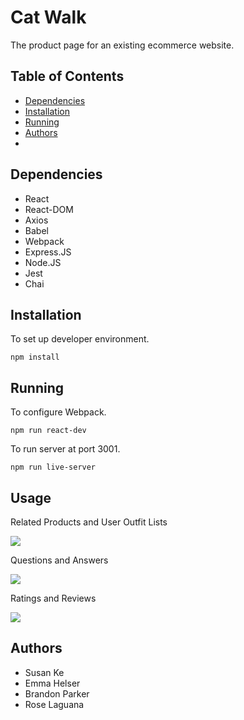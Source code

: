 # Cat Walk

The product page for an existing ecommerce website.

## Table of Contents

- [Dependencies](#Dependencies)
- [Installation](#Installation)
- [Running](#Running)
- [Authors](#Authors)
- 

## Dependencies

- React
- React-DOM
- Axios
- Babel
- Webpack
- Express.JS
- Node.JS
- Jest
- Chai

## Installation

To set up developer environment.

```
npm install
```

## Running

To configure Webpack.

```
npm run react-dev
```

To run server at port 3001.

```
npm run live-server
```

## Usage

Related Products and User Outfit Lists

![](https://media.giphy.com/media/zfr6oJg29CSV1by8CM/giphy.gif)

Questions and Answers

![](https://media.giphy.com/media/C1XVmK8OQvHeBRztNj/giphy.gif)

Ratings and Reviews

![](https://media.giphy.com/media/XPMKsm6t9njiOJsr3y/giphy.gif)

## Authors

- Susan Ke
- Emma Helser
- Brandon Parker
- Rose Laguana
